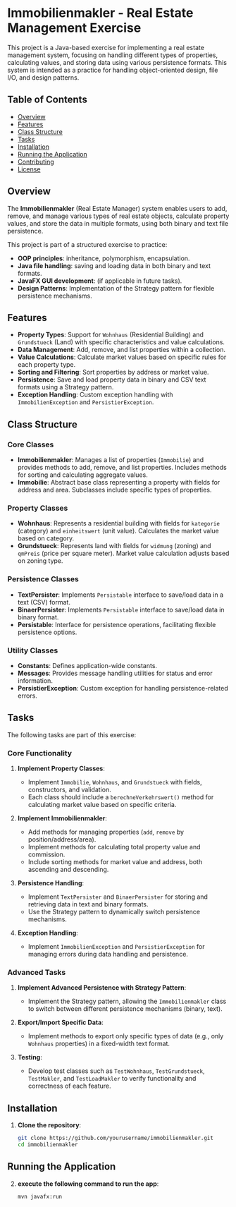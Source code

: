 # Immobilienmakler - Real Estate Management Exercise

This project is a Java-based exercise for implementing a real estate management system, focusing on handling different
types of properties, calculating values, and storing data using various persistence formats. This system is intended as
a practice for handling object-oriented design, file I/O, and design patterns.

## Table of Contents

- [Overview](#overview)
- [Features](#features)
- [Class Structure](#class-structure)
- [Tasks](#tasks)
- [Installation](#installation)
- [Running the Application](#running-the-application)
- [Contributing](#contributing)
- [License](#license)

## Overview

The **Immobilienmakler** (Real Estate Manager) system enables users to add, remove, and manage various types of real
estate objects, calculate property values, and store the data in multiple formats, using both binary and text file
persistence.

This project is part of a structured exercise to practice:

- **OOP principles**: inheritance, polymorphism, encapsulation.
- **Java file handling**: saving and loading data in both binary and text formats.
- **JavaFX GUI development**: (if applicable in future tasks).
- **Design Patterns**: Implementation of the Strategy pattern for flexible persistence mechanisms.

## Features

- **Property Types**: Support for `Wohnhaus` (Residential Building) and `Grundstueck` (Land) with specific
  characteristics and value calculations.
- **Data Management**: Add, remove, and list properties within a collection.
- **Value Calculations**: Calculate market values based on specific rules for each property type.
- **Sorting and Filtering**: Sort properties by address or market value.
- **Persistence**: Save and load property data in binary and CSV text formats using a Strategy pattern.
- **Exception Handling**: Custom exception handling with `ImmobilienException` and `PersistierException`.

## Class Structure

### Core Classes

- **Immobilienmakler**: Manages a list of properties (`Immobilie`) and provides methods to add, remove, and list
  properties. Includes methods for sorting and calculating aggregate values.
- **Immobilie**: Abstract base class representing a property with fields for address and area. Subclasses include
  specific types of properties.

### Property Classes

- **Wohnhaus**: Represents a residential building with fields for `kategorie` (category) and `einheitswert` (unit
  value). Calculates the market value based on category.
- **Grundstueck**: Represents land with fields for `widmung` (zoning) and `qmPreis` (price per square meter). Market
  value calculation adjusts based on zoning type.

### Persistence Classes

- **TextPersister**: Implements `Persistable` interface to save/load data in a text (CSV) format.
- **BinaerPersister**: Implements `Persistable` interface to save/load data in binary format.
- **Persistable**: Interface for persistence operations, facilitating flexible persistence options.

### Utility Classes

- **Constants**: Defines application-wide constants.
- **Messages**: Provides message handling utilities for status and error information.
- **PersistierException**: Custom exception for handling persistence-related errors.

## Tasks

The following tasks are part of this exercise:

### Core Functionality

1. **Implement Property Classes**:
    - Implement `Immobilie`, `Wohnhaus`, and `Grundstueck` with fields, constructors, and validation.
    - Each class should include a `berechneVerkehrswert()` method for calculating market value based on specific
      criteria.

2. **Implement Immobilienmakler**:
    - Add methods for managing properties (`add`, `remove` by position/address/area).
    - Implement methods for calculating total property value and commission.
    - Include sorting methods for market value and address, both ascending and descending.

3. **Persistence Handling**:
    - Implement `TextPersister` and `BinaerPersister` for storing and retrieving data in text and binary formats.
    - Use the Strategy pattern to dynamically switch persistence mechanisms.

4. **Exception Handling**:
    - Implement `ImmobilienException` and `PersistierException` for managing errors during data handling and
      persistence.

### Advanced Tasks

1. **Implement Advanced Persistence with Strategy Pattern**:
    - Implement the Strategy pattern, allowing the `Immobilienmakler` class to switch between different persistence
      mechanisms (binary, text).

2. **Export/Import Specific Data**:
    - Implement methods to export only specific types of data (e.g., only `Wohnhaus` properties) in a fixed-width text
      format.

3. **Testing**:
    - Develop test classes such as `TestWohnhaus`, `TestGrundstueck`, `TestMakler`, and `TestLoadMakler` to verify
      functionality and correctness of each feature.

## Installation

1. **Clone the repository**:
   ```bash
   git clone https://github.com/yourusername/immobilienmakler.git
   cd immobilienmakler
   ```

## Running the Application

2. **execute the following command to run the app**:
   ```bash
   mvn javafx:run
   ```